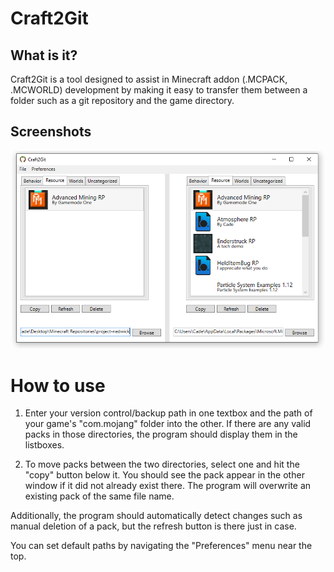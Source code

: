 # Craft2Git

## What is it?
Craft2Git is a tool designed to assist in Minecraft addon (.MCPACK, .MCWORLD) development 
by making it easy to transfer them between a folder such as a git repository and the game directory.

## Screenshots
![GUI](/images/image_1.png)

# How to use

1. Enter your version control/backup path in one textbox and the path of your game's "com.mojang" 
folder into the other. If there are any valid packs in those directories, the program should 
display them in the listboxes.

2. To move packs between the two directories, select one and hit the "copy" button below it. 
You should see the pack appear in the other window if it did not already exist there. The 
program will overwrite an existing pack of the same file name.


Additionally, the program should automatically detect changes such as manual deletion of a pack, but 
the refresh button is there just in case.

You can set default paths by navigating the "Preferences" menu near the top.
